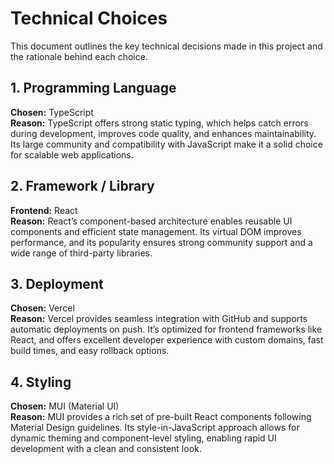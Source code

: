 # Technical Choices

This document outlines the key technical decisions made in this project and the rationale behind each choice.

## 1. Programming Language

**Chosen:** TypeScript  
**Reason:** TypeScript offers strong static typing, which helps catch errors during development, improves code quality, and enhances maintainability. Its large community and compatibility with JavaScript make it a solid choice for scalable web applications.

## 2. Framework / Library

**Frontend:** React  
**Reason:** React’s component-based architecture enables reusable UI components and efficient state management. Its virtual DOM improves performance, and its popularity ensures strong community support and a wide range of third-party libraries.

## 3. Deployment

**Chosen:** Vercel  
**Reason:** Vercel provides seamless integration with GitHub and supports automatic deployments on push. It’s optimized for frontend frameworks like React, and offers excellent developer experience with custom domains, fast build times, and easy rollback options.

## 4. Styling

**Chosen:** MUI (Material UI)  
**Reason:** MUI provides a rich set of pre-built React components following Material Design guidelines. Its style-in-JavaScript approach allows for dynamic theming and component-level styling, enabling rapid UI development with a clean and consistent look.
